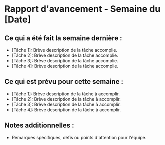 # Rapport d'avancement - Semaine du [Date]

## Ce qui a été fait la semaine dernière :
- [Tâche 1]: Brève description de la tâche accomplie.
- [Tâche 2]: Brève description de la tâche accomplie.
- [Tâche 3]: Brève description de la tâche accomplie.
- [Tâche 4]: Brève description de la tâche accomplie.

## Ce qui est prévu pour cette semaine :
- [Tâche 1]: Brève description de la tâche à accomplir.
- [Tâche 2]: Brève description de la tâche à accomplir.
- [Tâche 3]: Brève description de la tâche à accomplir.
- [Tâche 4]: Brève description de la tâche à accomplir.

## Notes additionnelles :
- Remarques spécifiques, défis ou points d'attention pour l'équipe.
